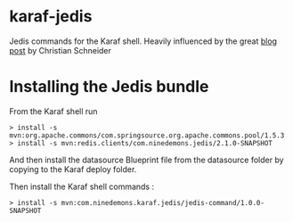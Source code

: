 # karaf-jedis

Jedis commands for the Karaf shell. Heavily influenced by the great [blog post](http://www.liquid-reality.de/x/LYBk) by Christian Schneider

# Installing the Jedis bundle

From the Karaf shell run

```
> install -s mvn:org.apache.commons/com.springsource.org.apache.commons.pool/1.5.3
> install -s mvn:redis.clients/com.ninedemons.jedis/2.1.0-SNAPSHOT
```

And then install the datasource Blueprint file from the datasource folder by copying to the Karaf deploy folder.

Then install the Karaf shell commands :

```
> install -s mvn:com.ninedemons.karaf.jedis/jedis-command/1.0.0-SNAPSHOT
```
